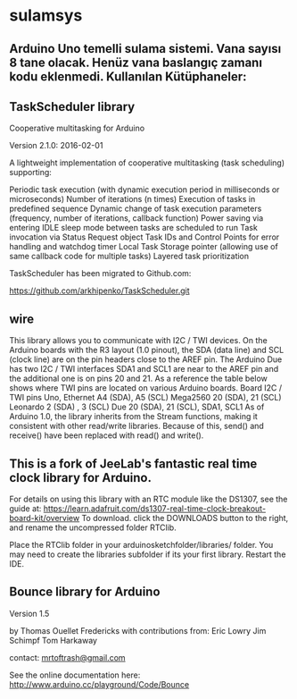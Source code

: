 # sulamsys

Arduino Uno temelli sulama sistemi.
Vana sayısı 8 tane olacak.
Henüz vana baslangıç zamanı kodu eklenmedi.
Kullanılan Kütüphaneler:
----------------------------
TaskScheduler library
---------------------------
Cooperative multitasking for Arduino

Version 2.1.0: 2016-02-01

A lightweight implementation of cooperative multitasking (task scheduling) supporting:

Periodic task execution (with dynamic execution period in milliseconds or microseconds)
Number of iterations (n times)
Execution of tasks in predefined sequence
Dynamic change of task execution parameters (frequency, number of iterations, callback function)
Power saving via entering IDLE sleep mode between tasks are scheduled to run
Task invocation via Status Request object
Task IDs and Control Points for error handling and watchdog timer
Local Task Storage pointer (allowing use of same callback code for multiple tasks)
Layered task prioritization

TaskScheduler has been migrated to Github.com:

https://github.com/arkhipenko/TaskScheduler.git

wire
---------------------------------------
This library allows you to communicate with I2C / TWI devices. On the Arduino boards with the R3 layout (1.0 pinout),
the SDA (data line) and SCL (clock line) are on the pin headers close to the AREF pin. The Arduino Due has two I2C / TWI
interfaces SDA1 and SCL1 are near to the AREF pin and the additional one is on pins 20 and 21.
As a reference the table below shows where TWI pins are located on various Arduino boards.
Board	I2C / TWI pins
Uno, Ethernet	A4 (SDA), A5 (SCL)
Mega2560	20 (SDA), 21 (SCL)
Leonardo	2 (SDA)	, 3 (SCL)
Due		20 (SDA), 21 (SCL), SDA1, SCL1
As of Arduino 1.0, the library inherits from the Stream functions, making it consistent with other read/write libraries.
Because of this, send() and receive() have been replaced with read() and write().

This is a fork of JeeLab's fantastic real time clock library for Arduino.
------------------------------------------------------------------------
For details on using this library with an RTC module like the DS1307, 
see the guide at: https://learn.adafruit.com/ds1307-real-time-clock-breakout-board-kit/overview
To download. click the DOWNLOADS button to the right, and rename the uncompressed folder RTClib.

Place the RTClib folder in your arduinosketchfolder/libraries/ folder. You may need to create the 
libraries subfolder if its your first library. Restart the IDE.

Bounce library for Arduino
------------------------------------------------------------------------
Version 1.5

by Thomas Ouellet Fredericks
with contributions from:
Eric Lowry
Jim Schimpf
Tom Harkaway

contact: mrtoftrash@gmail.com

See the online documentation here: http://www.arduino.cc/playground/Code/Bounce

